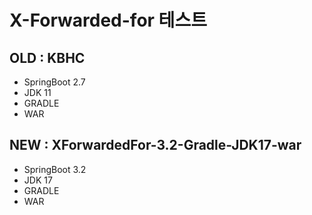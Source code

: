 # X-Forwarded-for 테스트
## OLD : KBHC
- SpringBoot 2.7
- JDK 11
- GRADLE
- WAR

## NEW : XForwardedFor-3.2-Gradle-JDK17-war
- SpringBoot 3.2
- JDK 17
- GRADLE
- WAR